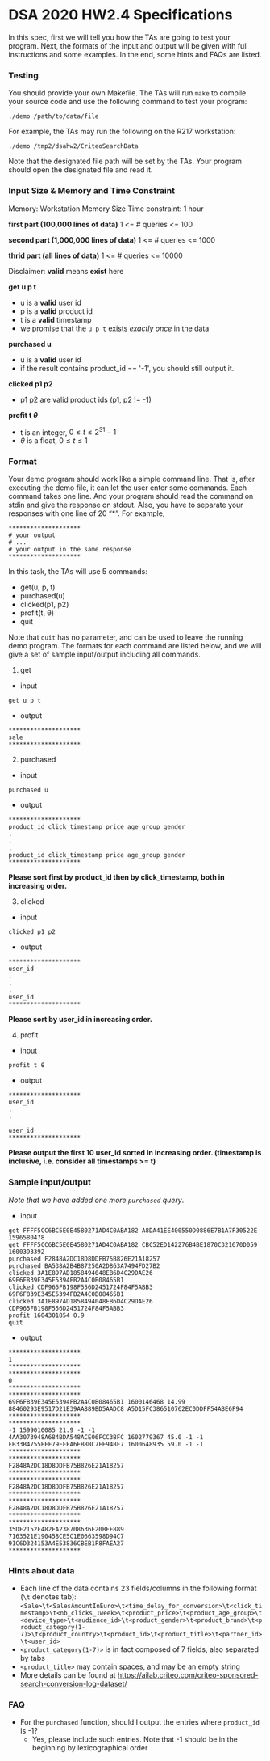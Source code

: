 # DSA 2020 HW2.4 Specifications

In this spec, first we will tell you how the TAs are going to test your program.
Next, the formats of the input and output will be given with full instructions and some examples.
In the end, some hints and FAQs are listed.

### Testing
You should provide your own Makefile.
The TAs will run `make` to compile your source code and use the following command to test your program:
```
./demo /path/to/data/file
```
For example, the TAs may run the following on the R217 workstation:
```
./demo /tmp2/dsahw2/CriteoSearchData
```

Note that the designated file path will be set by the TAs. Your program should open the designated file and read it.


### Input Size & Memory and Time Constraint
Memory: Workstation Memory Size
Time constraint: 1 hour

**first part (100,000 lines of data)**
1 <= # queries <= 100

**second part (1,000,000 lines of data)**
1 <= # queries <= 1000

**thrid part (all lines of data)**
1 <= # queries <= 10000

Disclaimer: **valid** means **exist** here

**get u p t**
- u is a **valid** user id
- p is a **valid** product id
- t is a **valid** timestamp
- we promise that the `u p t` exists *exactly once* in the data

**purchased u**
- u is a **valid** user id
- if the result contains product_id == '-1', you should still output it.

**clicked p1 p2**
- p1 p2 are valid product ids (p1, p2 != -1)

**profit t $\theta$**
- t is an integer, $0 \le t \le 2^{31} -1$
- $\theta$ is a float, $0 \le t \le 1$ 


### Format
Your demo program should work like a simple command line. That is, after executing the demo file, it can let the user enter some commands. Each command takes one line.
And your program should read the command on stdin and give the response on stdout. Also, you have to separate your responses with one line of 20 “*”. For example,
```
********************
# your output
# ...
# your output in the same response
********************
```
In this task, the TAs will use 5 commands:
- get(u, p, t)
- purchased(u)
- clicked(p1, p2)
- profit(t, θ)
- quit

Note that `quit` has no parameter, and can be used to leave the running demo program.
The formats for each command are listed below, and we will give a set of sample input/output including all commands.

1. get

- input
```
get u p t
```
- output
```
********************
sale
********************
```


2. purchased

- input
```
purchased u
```
- output
```
********************
product_id click_timestamp price age_group gender
.
.
.
product_id click_timestamp price age_group gender
********************
```

**Please sort first by product_id then by click_timestamp, both in increasing order.**

3. clicked

- input
```
clicked p1 p2
```
- output
```
********************
user_id
.
.
.
user_id
********************
```

**Please sort by user_id in increasing order.**

4. profit

- input
```
profit t θ
```
- output
```
********************
user_id
.
.
.
user_id
********************
```

**Please output the first 10 user_id sorted in increasing order. (timestamp is inclusive, i.e. consider all timestamps >= t)**

### Sample input/output

*Note that we have added one more `purchased` query*.


- input
```
get FFFF5CC6BC5E0E4580271AD4C0ABA182 A8DA41EE400550D0886E7B1A7F30522E 1596580478
get FFFF5CC6BC5E0E4580271AD4C0ABA182 CBC52ED142276B4BE1870C321670D059 1600393392
purchased F2848A2DC18D8DDFB75B826E21A18257
purchased BA538A2B4B87250A2D863A7494FD27B2
clicked 3A1E897AD1858494048EB6D4C29DAE26 69F6F839E345E5394FB2A4C0B08465B1
clicked CDF965FB198F556D2451724F84F5ABB3 69F6F839E345E5394FB2A4C0B08465B1
clicked 3A1E897AD1858494048EB6D4C29DAE26 CDF965FB198F556D2451724F84F5ABB3
profit 1604301854 0.9
quit
```
- output
```
********************
1
********************
********************
0
********************
********************
69F6F839E345E5394FB2A4C0B08465B1 1600146468 14.99 88460293E9517D21E39AA889BD5AADC8 A5D15FC386510762EC0DDFF54ABE6F94
********************
********************
-1 1599010085 21.9 -1 -1
4AA3073948A684BDA548ACE06FCC3BFC 1602779367 45.0 -1 -1
FB33B4755EFF79FFFA6EB8BC7FE94BF7 1600648935 59.0 -1 -1
********************
********************
F2848A2DC18D8DDFB75B826E21A18257
********************
********************
F2848A2DC18D8DDFB75B826E21A18257
********************
********************
F2848A2DC18D8DDFB75B826E21A18257
********************
********************
35DF2152F482FA238708636E20BFF889
7163521E190458CE5C1E0663598D94C7
91C6D324153A4E53836CBEB1F8FAEA27
********************
```

### Hints about data

- Each line of the data contains 23 fields/columns in the following format (`\t` denotes tab): `<Sale>\t<SalesAmountInEuro>\t<time_delay_for_conversion>\t<click_timestamp>\t<nb_clicks_1week>\t<product_price>\t<product_age_group>\t<device_type>\t<audience_id>\t<product_gender>\t<product_brand>\t<product_category(1-7)>\t<product_country>\t<product_id>\t<product_title>\t<partner_id>\t<user_id>`
- `<product_category(1-7)>` is in fact composed of 7 fields, also separated by tabs
- `<product_title>` may contain spaces, and may be an empty string
- More details can be found at https://ailab.criteo.com/criteo-sponsored-search-conversion-log-dataset/


### FAQ

- For the `purchased` function, should I output the entries where `product_id` is -1?
    - Yes, please include such entries. Note that -1 should be in the beginning by lexicographical order

